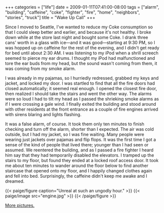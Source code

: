 +++
categories = ["life"]
date = 2009-01-11T07:41:00-08:00
tags = ["alarm", "building", "caffeine", "coke", "fighter", "fire", "home", "neighbors", "stories", "truck"]
title = "Wake Up Call"
+++

Since I moved to Seattle, I've wanted to reduce my Coke consumption so that I could sleep better and earlier, and because it's not healthy. I broke down while at the store last night and bought some Coke. I drank three cans' worth in a glass with ice&mdash;and it was good&mdash;starting at 9:30 PM, so I was hopped up on caffeine for the rest of the evening, and I didn't get ready for bed until about 2:30 AM. I was listening to my iPod when a shrill screech seemed to pierce my ear drums. I thought my iPod had malfunctioned and tore the ear buds from my head, but the sound wasn't coming from them, it was coming from my smoke alarm.

I was already in my pajamas, so I hurriedly redressed, grabbed my keys and jacket, and locked my door. I was startled to find that all the fire doors had closed automatically; it seemed real enough. I opened the closest fire door, then realized I should take the stairs and went the other way. The alarms were so loud I had to tilt my head as I passed the shrieking smoke alarms as if I were crossing a gale wind. I finally exited the building and stood around with other residents at the front entrance as a couple of fire engines arrived with sirens blaring and lights flashing.

It was a false alarm, of course. It took them only ten minutes to finish checking and turn off the alarm, shorter than I expected. The air was cold outside, but I had my jacket, so I was fine waiting. Many people were wearing just jackets over pajamas and flip flops. It was the first time I got a sense of the kind of people that lived there; younger than I had seen or assumed. We reentered the building, and as I passed a fire fighter I heard him say that they had temporarily disabled the elevators. I tramped up the stairs to my floor, but found they ended at a locked roof access door. It took me about ten minutes to wander around the floor below to find another staircase that opened onto my floor, and I happily changed clothes again and fell into bed. Surprisingly, the caffeine didn't keep me awake and I dreamed.

{{< paige/figure caption="Unreal at such an ungodly hour." >}}
{{< paige/image src="engine.jpg" >}}
{{< /paige/figure >}}

[More pictures.](https://faught.shutterfly.com/236)
